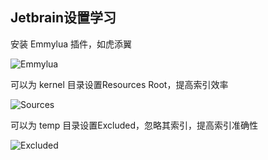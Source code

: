 ## Jetbrain设置学习

安装 Emmylua 插件，如虎添翼

![Emmylua](https://gitlab.com/h-document/ralarvo/-/raw/main/images/emmylua.png)

可以为 kernel 目录设置Resources Root，提高索引效率

![Sources](https://gitlab.com/h-document/ralarvo/-/raw/main/images/jetbrain1.png)

可以为 temp 目录设置Excluded，忽略其索引，提高索引准确性

![Excluded](https://gitlab.com/h-document/ralarvo/-/raw/main/images/jetbrain2.png)
